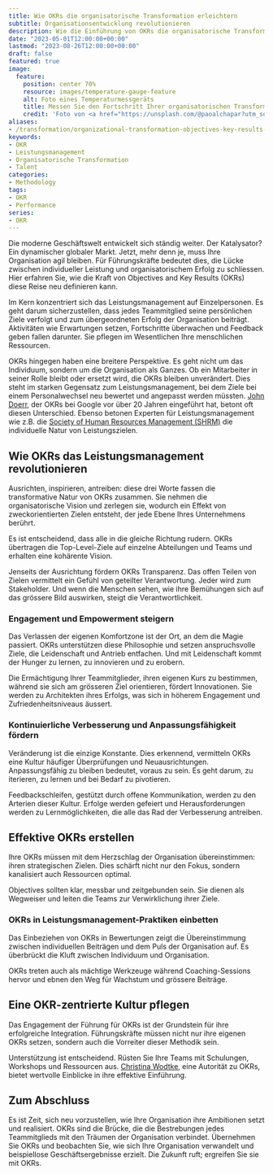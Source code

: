 ```yaml
---
title: Wie OKRs die organisatorische Transformation erleichtern
subtitle: Organisationsentwicklung revolutionieren
description: Wie die Einführung von OKRs die organisatorische Transformation und Teamleistung für überlegene Geschäftsergebnisse antreiben kann.
date: "2023-05-01T12:00:00+00:00"
lastmod: "2023-08-26T12:00:00+00:00"
draft: false
featured: true
image:
  feature:
    position: center 70%
    resource: images/temperature-gauge-feature
    alt: Foto eines Temperaturmessgeräts
    title: Messen Sie den Fortschritt Ihrer organisatorischen Transformation mit Objectives and Key Results (OKR)
    credit: 'Foto von <a href="https://unsplash.com/@paoalchapar?utm_source=unsplash&utm_medium=referral&utm_content=creditCopyText">Daniela Paola Alchapar</a> auf <a href="https://unsplash.com/photos/6YpI5Hf5siI?utm_source=unsplash&utm_medium=referral&utm_content=creditCopyText">Unsplash</a>'
aliases:
- /transformation/organizational-transformation-objectives-key-results-okr-performance-management/
keywords:
- OKR
- Leistungsmanagement
- Organisatorische Transformation
- Talent
categories:
- Methodology
tags:
- OKR
- Performance
series:
- OKR
---
```


Die moderne Geschäftswelt entwickelt sich ständig weiter. Der Katalysator? Ein dynamischer globaler Markt. Jetzt, mehr denn je, muss Ihre Organisation agil bleiben. Für Führungskräfte bedeutet dies, die Lücke zwischen individueller Leistung und organisatorischem Erfolg zu schliessen. Hier erfahren Sie, wie die Kraft von Objectives and Key Results (OKRs) diese Reise neu definieren kann.

Im Kern konzentriert sich das Leistungsmanagement auf Einzelpersonen. Es geht darum sicherzustellen, dass jedes Teammitglied seine persönlichen Ziele verfolgt und zum übergeordneten Erfolg der Organisation beiträgt. Aktivitäten wie Erwartungen setzen, Fortschritte überwachen und Feedback geben fallen darunter. Sie pflegen im Wesentlichen Ihre menschlichen Ressourcen.

OKRs hingegen haben eine breitere Perspektive. Es geht nicht um das Individuum, sondern um die Organisation als Ganzes. Ob ein Mitarbeiter in seiner Rolle bleibt oder ersetzt wird, die OKRs bleiben unverändert. Dies steht im starken Gegensatz zum Leistungsmanagement, bei dem Ziele bei einem Personalwechsel neu bewertet und angepasst werden müssten. [John Doerr](https://www.kleinerperkins.com/people/john-doerr/), der OKRs bei Google vor über 20 Jahren eingeführt hat, betont oft diesen Unterschied. Ebenso betonen Experten für Leistungsmanagement wie z.B. die [Society of Human Resources Management (SHRM)](https://www.shrm.org/) die individuelle Natur von Leistungszielen.

## Wie OKRs das Leistungsmanagement revolutionieren

Ausrichten, inspirieren, antreiben: diese drei Worte fassen die transformative Natur von OKRs zusammen. Sie nehmen die organisatorische Vision und zerlegen sie, wodurch ein Effekt von zweckorientierten Zielen entsteht, der jede Ebene Ihres Unternehmens berührt.

Es ist entscheidend, dass alle in die gleiche Richtung rudern. OKRs übertragen die Top-Level-Ziele auf einzelne Abteilungen und Teams und erhalten eine kohärente Vision.

Jenseits der Ausrichtung fördern OKRs Transparenz. Das offen Teilen von Zielen vermittelt ein Gefühl von geteilter Verantwortung. Jeder wird zum Stakeholder. Und wenn die Menschen sehen, wie ihre Bemühungen sich auf das grössere Bild auswirken, steigt die Verantwortlichkeit.

### Engagement und Empowerment steigern

Das Verlassen der eigenen Komfortzone ist der Ort, an dem die Magie passiert. OKRs unterstützen diese Philosophie und setzen anspruchsvolle Ziele, die Leidenschaft und Antrieb entfachen. Und mit Leidenschaft kommt der Hunger zu lernen, zu innovieren und zu erobern.

Die Ermächtigung Ihrer Teammitglieder, ihren eigenen Kurs zu bestimmen, während sie sich am grösseren Ziel orientieren, fördert Innovationen. Sie werden zu Architekten ihres Erfolgs, was sich in höherem Engagement und Zufriedenheitsniveaus äussert.

### Kontinuierliche Verbesserung und Anpassungsfähigkeit fördern

Veränderung ist die einzige Konstante. Dies erkennend, vermitteln OKRs eine Kultur häufiger Überprüfungen und Neuausrichtungen. Anpassungsfähig zu bleiben bedeutet, voraus zu sein. Es geht darum, zu iterieren, zu lernen und bei Bedarf zu pivotieren.

Feedbackschleifen, gestützt durch offene Kommunikation, werden zu den Arterien dieser Kultur. Erfolge werden gefeiert und Herausforderungen werden zu Lernmöglichkeiten, die alle das Rad der Verbesserung antreiben.

## Effektive OKRs erstellen

Ihre OKRs müssen mit dem Herzschlag der Organisation übereinstimmen: ihren strategischen Zielen. Dies schärft nicht nur den Fokus, sondern kanalisiert auch Ressourcen optimal.

Objectives sollten klar, messbar und zeitgebunden sein. Sie dienen als Wegweiser und leiten die Teams zur Verwirklichung ihrer Ziele.

### OKRs in Leistungsmanagement-Praktiken einbetten

Das Einbeziehen von OKRs in Bewertungen zeigt die Übereinstimmung zwischen individuellen Beiträgen und dem Puls der Organisation auf. Es überbrückt die Kluft zwischen Individuum und Organisation.

OKRs treten auch als mächtige Werkzeuge während Coaching-Sessions hervor und ebnen den Weg für Wachstum und grössere Beiträge.

## Eine OKR-zentrierte Kultur pflegen

Das Engagement der Führung für OKRs ist der Grundstein für ihre erfolgreiche Integration. Führungskräfte müssen nicht nur ihre eigenen OKRs setzen, sondern auch die Vorreiter dieser Methodik sein.

Unterstützung ist entscheidend. Rüsten Sie Ihre Teams mit Schulungen, Workshops und Ressourcen aus. [Christina Wodtke](http://cwodtke.com/), eine Autorität zu OKRs, bietet wertvolle Einblicke in ihre effektive Einführung.

## Zum Abschluss

Es ist Zeit, sich neu vorzustellen, wie Ihre Organisation ihre Ambitionen setzt und realisiert. OKRs sind die Brücke, die die Bestrebungen jedes Teammitglieds mit den Träumen der Organisation verbindet. Übernehmen Sie OKRs und beobachten Sie, wie sich Ihre Organisation verwandelt und beispiellose Geschäftsergebnisse erzielt. Die Zukunft ruft; ergreifen Sie sie mit OKRs.
